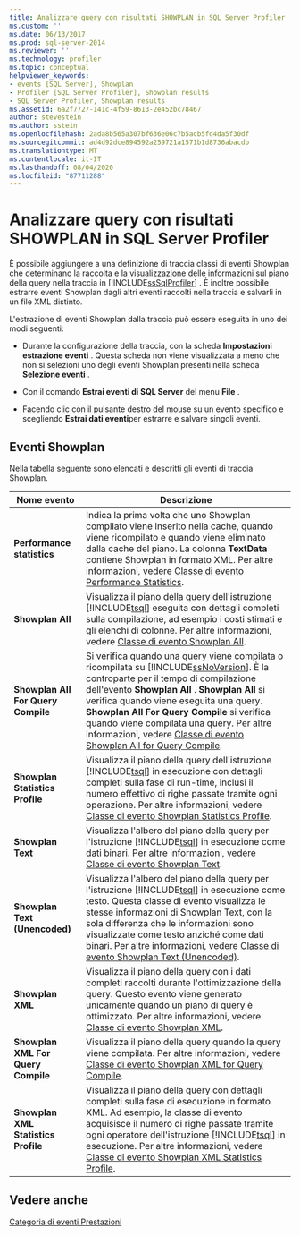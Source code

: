 ```yaml
---
title: Analizzare query con risultati SHOWPLAN in SQL Server Profiler | Microsoft Docs
ms.custom: ''
ms.date: 06/13/2017
ms.prod: sql-server-2014
ms.reviewer: ''
ms.technology: profiler
ms.topic: conceptual
helpviewer_keywords:
- events [SQL Server], Showplan
- Profiler [SQL Server Profiler], Showplan results
- SQL Server Profiler, Showplan results
ms.assetid: 6a2f7727-141c-4f59-8613-2e452bc78467
author: stevestein
ms.author: sstein
ms.openlocfilehash: 2ada8b565a307bf636e06c7b5acb5fd4da5f30df
ms.sourcegitcommit: ad4d92dce894592a259721a1571b1d8736abacdb
ms.translationtype: MT
ms.contentlocale: it-IT
ms.lasthandoff: 08/04/2020
ms.locfileid: "87711288"
---
```

# <a name="analyze-queries-with-showplan-results-in-sql-server-profiler"></a>Analizzare query con risultati SHOWPLAN in SQL Server Profiler
  È possibile aggiungere a una definizione di traccia classi di eventi Showplan che determinano la raccolta e la visualizzazione delle informazioni sul piano della query nella traccia in [!INCLUDE[ssSqlProfiler](../../includes/sssqlprofiler-md.md)] . È inoltre possibile estrarre eventi Showplan dagli altri eventi raccolti nella traccia e salvarli in un file XML distinto.  
  
 L'estrazione di eventi Showplan dalla traccia può essere eseguita in uno dei modi seguenti:  
  
-   Durante la configurazione della traccia, con la scheda **Impostazioni estrazione eventi** . Questa scheda non viene visualizzata a meno che non si selezioni uno degli eventi Showplan presenti nella scheda **Selezione eventi** .  
  
-   Con il comando **Estrai eventi di SQL Server** del menu **File** .  
  
-   Facendo clic con il pulsante destro del mouse su un evento specifico e scegliendo **Estrai dati eventi**per estrarre e salvare singoli eventi.  
  
## <a name="showplan-events"></a>Eventi Showplan  
 Nella tabella seguente sono elencati e descritti gli eventi di traccia Showplan.  
  
|Nome evento|Descrizione|  
|----------------|-----------------|  
|**Performance statistics**|Indica la prima volta che uno Showplan compilato viene inserito nella cache, quando viene ricompilato e quando viene eliminato dalla cache del piano. La colonna **TextData** contiene Showplan in formato XML. Per altre informazioni, vedere [Classe di evento Performance Statistics](../../relational-databases/event-classes/performance-statistics-event-class.md).|  
|**Showplan All**|Visualizza il piano della query dell'istruzione [!INCLUDE[tsql](../../includes/tsql-md.md)] eseguita con dettagli completi sulla compilazione, ad esempio i costi stimati e gli elenchi di colonne. Per altre informazioni, vedere [Classe di evento Showplan All](../../relational-databases/event-classes/showplan-all-event-class.md).|  
|**Showplan All For Query Compile**|Si verifica quando una query viene compilata o ricompilata su [!INCLUDE[ssNoVersion](../../includes/ssnoversion-md.md)]. È la controparte per il tempo di compilazione dell'evento **Showplan All** . **Showplan All** si verifica quando viene eseguita una query. **Showplan All For Query Compile** si verifica quando viene compilata una query. Per altre informazioni, vedere [Classe di evento Showplan All for Query Compile](../../relational-databases/event-classes/showplan-all-for-query-compile-event-class.md).|  
|**Showplan Statistics Profile**|Visualizza il piano della query dell'istruzione [!INCLUDE[tsql](../../includes/tsql-md.md)] in esecuzione con dettagli completi sulla fase di run-time, inclusi il numero effettivo di righe passate tramite ogni operazione. Per altre informazioni, vedere [Classe di evento Showplan Statistics Profile](../../relational-databases/event-classes/showplan-statistics-profile-event-class.md).|  
|**Showplan Text**|Visualizza l'albero del piano della query per l'istruzione [!INCLUDE[tsql](../../includes/tsql-md.md)] in esecuzione come dati binari. Per altre informazioni, vedere [Classe di evento Showplan Text](../../relational-databases/event-classes/showplan-text-event-class.md).|  
|**Showplan Text (Unencoded)**|Visualizza l'albero del piano della query per l'istruzione [!INCLUDE[tsql](../../includes/tsql-md.md)] in esecuzione come testo. Questa classe di evento visualizza le stesse informazioni di Showplan Text, con la sola differenza che le informazioni sono visualizzate come testo anziché come dati binari. Per altre informazioni, vedere [Classe di evento Showplan Text &#40;Unencoded&#41;](../../relational-databases/event-classes/showplan-text-unencoded-event-class.md).|  
|**Showplan XML**|Visualizza il piano della query con i dati completi raccolti durante l'ottimizzazione della query. Questo evento viene generato unicamente quando un piano di query è ottimizzato. Per altre informazioni, vedere [Classe di evento Showplan XML](../../relational-databases/event-classes/showplan-xml-event-class.md).|  
|**Showplan XML For Query Compile**|Visualizza il piano della query quando la query viene compilata. Per altre informazioni, vedere [Classe di evento Showplan XML for Query Compile](../../relational-databases/event-classes/showplan-xml-for-query-compile-event-class.md).|  
|**Showplan XML Statistics Profile**|Visualizza il piano della query con dettagli completi sulla fase di esecuzione in formato XML. Ad esempio, la classe di evento acquisisce il numero di righe passate tramite ogni operatore dell'istruzione [!INCLUDE[tsql](../../includes/tsql-md.md)] in esecuzione. Per altre informazioni, vedere [Classe di evento Showplan XML Statistics Profile](../../relational-databases/event-classes/showplan-xml-statistics-profile-event-class.md).|  
  
## <a name="see-also"></a>Vedere anche  
 [Categoria di eventi Prestazioni](../../relational-databases/event-classes/performance-event-category.md)  
  
  
